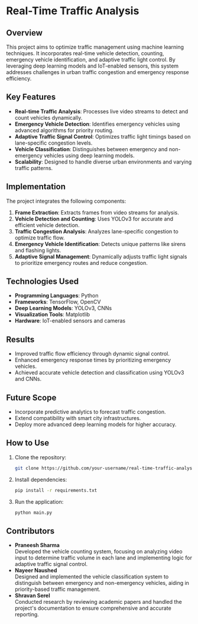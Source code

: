 # Real-Time Traffic Analysis

## Overview
This project aims to optimize traffic management using machine learning techniques. It incorporates real-time vehicle detection, counting, emergency vehicle identification, and adaptive traffic light control. By leveraging deep learning models and IoT-enabled sensors, this system addresses challenges in urban traffic congestion and emergency response efficiency.

## Key Features
- **Real-time Traffic Analysis**: Processes live video streams to detect and count vehicles dynamically.
- **Emergency Vehicle Detection**: Identifies emergency vehicles using advanced algorithms for priority routing.
- **Adaptive Traffic Signal Control**: Optimizes traffic light timings based on lane-specific congestion levels.
- **Vehicle Classification**: Distinguishes between emergency and non-emergency vehicles using deep learning models.
- **Scalability**: Designed to handle diverse urban environments and varying traffic patterns.

## Implementation
The project integrates the following components:
1. **Frame Extraction**: Extracts frames from video streams for analysis.
2. **Vehicle Detection and Counting**: Uses YOLOv3 for accurate and efficient vehicle detection.
3. **Traffic Congestion Analysis**: Analyzes lane-specific congestion to optimize traffic flow.
4. **Emergency Vehicle Identification**: Detects unique patterns like sirens and flashing lights.
5. **Adaptive Signal Management**: Dynamically adjusts traffic light signals to prioritize emergency routes and reduce congestion.

## Technologies Used
- **Programming Languages**: Python
- **Frameworks**: TensorFlow, OpenCV
- **Deep Learning Models**: YOLOv3, CNNs
- **Visualization Tools**: Matplotlib
- **Hardware**: IoT-enabled sensors and cameras

## Results
- Improved traffic flow efficiency through dynamic signal control.
- Enhanced emergency response times by prioritizing emergency vehicles.
- Achieved accurate vehicle detection and classification using YOLOv3 and CNNs.

## Future Scope
- Incorporate predictive analytics to forecast traffic congestion.
- Extend compatibility with smart city infrastructures.
- Deploy more advanced deep learning models for higher accuracy.

## How to Use
1. Clone the repository:
   ```bash
   git clone https://github.com/your-username/real-time-traffic-analysis.git
   ```
2. Install dependencies:
   ```bash
   pip install -r requirements.txt
   ```
3. Run the application:
   ```bash
   python main.py
   ```
## Contributors
- **Praneesh Sharma**  
  Developed the vehicle counting system, focusing on analyzing video input to determine traffic volume in each lane and implementing logic for adaptive traffic signal control.  
- **Nayeer Naushed**  
  Designed and implemented the vehicle classification system to distinguish between emergency and non-emergency vehicles, aiding in priority-based traffic management.  
- **Shravan Serel**  
  Conducted research by reviewing academic papers and handled the project's documentation to ensure comprehensive and accurate reporting.  
